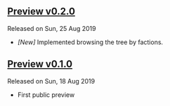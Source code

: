 ## [Preview v0.2.0](https://github.com/fthevenet/binjr-adapter-elitebgs/releases/tag/v0.1.0)
Released on Sun, 25 Aug 2019

* _[New]_ Implemented browsing the tree by factions. 

## [Preview v0.1.0](https://github.com/fthevenet/binjr-adapter-elitebgs/releases/tag/v0.1.0)
Released on Sun, 18 Aug 2019

* First public preview 